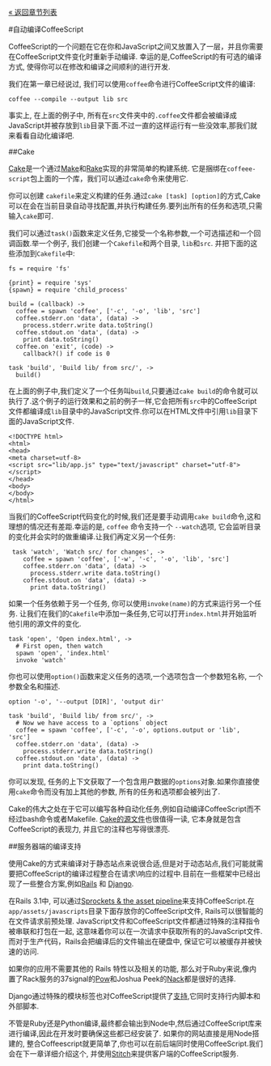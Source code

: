 <div class="back"><a href="index.html">&laquo; 返回章节列表</a></div>

#自动编译CoffeeScript

CoffeeScript的一个问题在它在你和JavaScript之间又放置入了一层，并且你需要在CoffeeScript文件变化时重新手动编译. 幸运的是,CoffeeScript的有可选的编译方式, 使得你可以在修改和编译之间顺利的进行开发.

我们在第一章已经说过, 我们可以使用`coffee`命令进行CoffeeScript文件的编译:
    
    coffee --compile --output lib src
    
事实上, 在上面的例子中, 所有在`src`文件夹中的`.coffee`文件都会被编译成JavaScript并被存放到`lib`目录下面.不过一直的这样运行有一些没效率,那我们就来看看自动化编译吧.

##Cake

[Cake](http://jashkenas.github.com/coffee-script/#cake)是一个通过[Make](http://www.gnu.org/software/make/)和[Rake](http://rake.rubyforge.org/)实现的非常简单的构建系统. 它是捆绑在`coffeee-script`包上面的一个库，我们可以通过`cake`命令来使用它.

你可以创建	`cakefile`来定义构建的任务.通过`cake [task] [option]`的方式,Cake可以在会在当前目录自动寻找配置,并执行构建任务.要列出所有的任务和选项,只需输入`cake`即可.

我们可以通过`task()`函数来定义任务,它接受一个名称参数,一个可选描述和一个回调函数.举一个例子, 我们创建一个`Cakefile`和两个目录, `lib`和`src`. 并把下面的这些添加到`Cakefile`中:

<span class="csscript"></span>

    fs = require 'fs'

    {print} = require 'sys'
    {spawn} = require 'child_process'

    build = (callback) ->
      coffee = spawn 'coffee', ['-c', '-o', 'lib', 'src']
      coffee.stderr.on 'data', (data) ->
        process.stderr.write data.toString()
      coffee.stdout.on 'data', (data) ->
        print data.toString()
      coffee.on 'exit', (code) ->
        callback?() if code is 0
    
    task 'build', 'Build lib/ from src/', ->
      build()
      
在上面的例子中,我们定义了一个任务叫`build`,只要通过`cake build`的命令就可以执行了.这个例子的运行效果和之前的例子一样,它会把所有`src`中的CoffeeScript文件都编译成`lib`目录中的JavaScript文件.你可以在HTML文件中引用`lib`目录下面的JavaScript文件.

<span class="csscript"></span>

    <!DOCTYPE html>
    <html>
    <head>
    <meta charset=utf-8>
    <script src="lib/app.js" type="text/javascript" charset="utf-8"></script>      
    </head>
    <body>
    </body>
    </html>

当我们的CoffeeScript代码变化的时候,我们还是要手动调用`cake build`命令,这和理想的情况还有差距.幸运的是, `coffee` 命令支持一个 `--watch`选项, 它会监听目录的变化并会实时的做重编译.让我们再定义另一个任务:

<span class="csscript"></span>

     task 'watch', 'Watch src/ for changes', ->
        coffee = spawn 'coffee', ['-w', '-c', '-o', 'lib', 'src']
        coffee.stderr.on 'data', (data) ->
          process.stderr.write data.toString()
        coffee.stdout.on 'data', (data) ->
          print data.toString()

如果一个任务依赖于另一个任务, 你可以使用`invoke(name)`的方式来运行另一个任务. 让我们在我们的`Cakefile`中添加一条任务,它可以打开`index.html`并开始监听他引用的源文件的变化.

<span class="csscript"></span>

    task 'open', 'Open index.html', ->
      # First open, then watch
      spawn 'open', 'index.html'
      invoke 'watch'

你也可以使用`option()`函数来定义任务的选项,一个选项包含一个参数短名称, 一个参数全名和描述.

<span class="csscript"></span>

    option '-o', '--output [DIR]', 'output dir'

    task 'build', 'Build lib/ from src/', ->
      # Now we have access to a `options` object
      coffee = spawn 'coffee', ['-c', '-o', options.output or 'lib', 'src']
      coffee.stderr.on 'data', (data) ->
        process.stderr.write data.toString()
      coffee.stdout.on 'data', (data) ->
        print data.toString()

你可以发现, 任务的上下文获取了一个包含用户数据的`options`对象.如果你直接使用`cake`命令而没有加上其他的参数, 所有的任务和选项都会被列出了.

Cake的伟大之处在于它可以编写各种自动化任务,例如自动编译CoffeeScript而不经过bash命令或者Makefile. [Cake的源文件](http://jashkenas.github.com/coffee-script/documentation/docs/cake.html)也很值得一读, 它本身就是包含CoffeeScript的表现力, 并且它的注释也写得很漂亮.

##服务器端的编译支持

使用Cake的方式来编译对于静态站点来说很合适,但是对于动态站点,我们可能就需要把CoffeeScript的编译过程整合在请求\响应的过程中.目前在一些框架中已经出现了一些整合方案,例如[Rails](http://rubyonrails.org/) 和 [Django](https://www.djangoproject.com/). 

在Rails 3.1中, 可以通过[Sprockets & the asset pipeline](https://github.com/sstephenson/sprockets)来支持CoffeeScript.在`app/assets/javascripts`目录下面存放你的CoffeeScript文件, Rails可以很智能的在文件请求前预处理. JavaScript文件和CoffeeScript文件都通过特殊的注释指令被串联和打包在一起, 这意味着你可以在一次请求中获取所有的的JavaScript文件. 而对于生产代码，Rails会把编译后的文件输出在硬盘中, 保证它可以被缓存并被快速的访问.

如果你的应用不需要其他的 Rails 特性以及相关的功能, 那么对于Ruby来说,像内置了Rack服务的37signal的[Pow](http://pow.cx/)和Joshua Peek的[Nack](http://josh.github.com/nack/)都是很好的选择.

Django通过特殊的模块标签也对CoffeeScript提供了[支持](http://pypi.python.org/pypi/django-coffeescript/),它同时支持行内脚本和外部脚本.

不管是Ruby还是Python编译,最终都会输出到Node中,然后通过CoffeeScript库来进行编译,因此在开发时要确保这些都已经安装了. 如果你的网站直接是用Node搭建的, 整合Coffeescript就更简单了,你也可以在前后端同时使用CoffeeScript.我们会在下一章详细介绍这个, 并使用[Stitch](https://github.com/sstephenson/stitch)来提供客户端的CoffeeScript服务.
